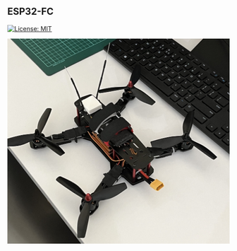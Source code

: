 ## ESP32-FC

[![License: MIT](https://img.shields.io/badge/License-MIT-blue.svg)](https://github.com/onurae/esp32-fc/blob/main/LICENSE)

![](https://github.com/onurae/esp32-fc/blob/main/images/Quadcopter.JPG)
